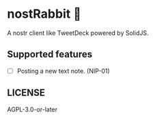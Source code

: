 # nostRabbit 🐰

A nostr client like TweetDeck powered by SolidJS.

## Supported features

- [ ] Posting a new text note. (NIP-01)

## LICENSE

AGPL-3.0-or-later
